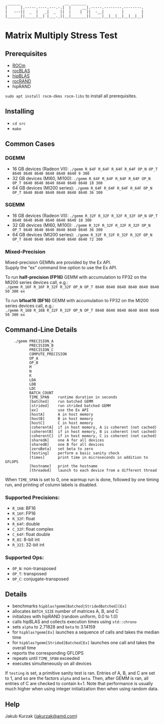 ```
 ______                    __ _______
|      |.-----.----.---.-.|  |     __|.-----.--------.--------.
|   ---||  _  |   _|  _  ||  |    |  ||  -__|        |        |
|______||_____|__| |___._||__|_______||_____|__|__|__|__|__|__|
```
# Matrix Multiply Stress Test

## Prerequisites

* [ROCm][]
* [rocBLAS][]
* [hipBLAS][]
* [rocRAND][]
* hipRAND

`sudo apt install rocm-dkms rocm-libs` to install all prerequisites.

## Installing

* `cd src`
* `make`

## Common Cases

### DGEMM

* 16 GB devices (Radeon VII): `./gemm R_64F R_64F R_64F R_64F OP_N OP_T 8640 8640 8640 8640 8640 8640 9 300`
* 32 GB devices (MI60, MI100): `./gemm R_64F R_64F R_64F R_64F OP_N OP_T 8640 8640 8640 8640 8640 8640 18 300`
* 64 GB devices (MI200 series): `./gemm R_64F R_64F R_64F R_64F OP_N OP_T 8640 8640 8640 8640 8640 8640 36 300`

### SGEMM

* 16 GB devices (Radeon VII): `./gemm R_32F R_32F R_32F R_32F OP_N OP_T 8640 8640 8640 8640 8640 8640 18 300`
* 32 GB devices (MI60, MI100): `./gemm R_32F R_32F R_32F R_32F OP_N OP_T 8640 8640 8640 8640 8640 8640 36 300`
* 64 GB devices (MI200 series): `./gemm R_32F R_32F R_32F R_32F OP_N OP_T 8640 8640 8640 8640 8640 8640 72 300`

### Mixed-Precision

Mixed-precision GEMMs are provided by the Ex API.\
Supply the "ex" command line option to use the Ex API.

To run **half-precision (FP16)** GEMM with accumulation to FP32 on the MI200 series devices call, e.g.:\
`./gemm R_16F R_16F R_32F R_32F OP_N OP_T 8640 8640 8640 8640 8640 8640 50 300 ex`

To run **bfloat16 (BF16)** GEMM with accumulation to FP32 on the MI200 series devices call, e.g.:\
`./gemm R_16B R_16B R_32F R_32F OP_N OP_T 8640 8640 8640 8640 8640 8640 50 300 ex`

## Command-Line Details

```
    ./gemm PRECISION_A
           PRECISION_B
           PRECISION_C
           COMPUTE_PRECISION
           OP_A
           OP_B
           M
           N
           K
           LDA
           LDB
           LDC
           BATCH_COUNT
           TIME_SPAN    runtime duration in seconds
           [batched]    run batched GEMM
           [strided]    run strided batched GEMM
           [ex]         use the Ex API
           [hostA]      A in host memory
           [hostB]      B in host memory
           [hostC]      C in host memory
           [coherentA]  if in host memory, A is coherent (not cached)
           [coherentB]  if in host memory, B is coherent (not cached)
           [coherentC]  if in host memory, C is coherent (not cached)
           [sharedA]    one A for all devices
           [sharedB]    one B for all devices
           [zeroBeta]   set beta to zero
           [testing]    perform a basic sanity check
           [times]      print time in microseconds in addition to GFLOPS
           [hostname]   print the hostname
           [threaded]   launch to each device from a different thread
```

When `TIME_SPAN` is set to 0, one warmup run is done, followed by one timing run, and printing of column labels is disabled.

### Supported Precisions:

* `R_16B`: BF16
* `R_16F`: FP16
* `R_32F`: float
* `R_64F`: double
* `C_32F`: float complex
* `C_64F`: float double
* `R_8I`:  8-bit int
* `R_32I`: 32-bit int

### Supported Ops:

* `OP_N`: non-transposed
* `OP_T`: transposed
* `OP_C`: conjugate-transposed

## Details

* benchmarks `hipblas?gemm[Batched|StridedBatched][Ex]`
* allocates `BATCH_SIZE` number of matrices A, B, and C
* initializes with hipRAND (random uniform, 0.0 to 1.0)
* calls hipBLAS and collects execution times using `std::chrono`
* sets `alpha` to 2.71828 and `beta` to 3.14159
* for `hipblas?gemm[Ex]` launches a sequence of calls and takes the median time
* for `hipblas?gemm[Strided]Batched[Ex]` launches one call and takes the overall time
* reports the corresponding GFLOPS
* repeats until `TIME_SPAN` exceeded
* executes simulteneously on all devices

If `testing` is set, a primitive sanity test is ran.
Entries of A, B, and C are set to 1, and so are the factors `alpha` and `beta`.
Then, after GEMM is ran, all entries of C are checked to contain k+1.
Note that performance is usually much higher when using integer initialization
then when using random data.

## Help

Jakub Kurzak (<jakurzak@amd.com>)

[ROCm]: https://github.com/RadeonOpenCompute/ROCm
[rocBLAS]: https://github.com/ROCmSoftwarePlatform/rocBLAS
[hipBLAS]: https://github.com/ROCmSoftwarePlatform/hipBLAS
[rocRAND]: https://github.com/ROCmSoftwarePlatform/rocRAND
